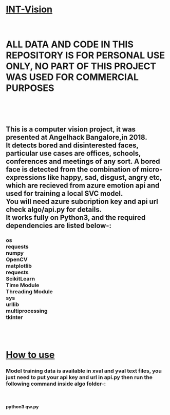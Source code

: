 <h1><u>INT-Vision</u></h1>
<br>
<h1>ALL DATA AND CODE IN THIS REPOSITORY IS FOR PERSONAL USE ONLY, NO PART OF THIS PROJECT WAS USED FOR COMMERCIAL PURPOSES</h1>
<br><br><br>
<h2>This is a computer vision project, it was presented at Angelhack Bangalore,in 2018.
<br>
It detects bored and disinterested faces, particular use cases are offices, schools, conferences and meetings of any sort.
A bored face is detected from the combination of micro-expressions like happy, sad, disgust, angry etc, which are recieved from azure emotion api and used for training a local SVC model.
<br>
You will need azure subcription key and api url check algo/api.py for details.
<br>
It works fully on Python3, and the required dependencies are listed below-:
</h2>

<h3>
os<br>
requests<br>
numpy<br>
OpenCV<br>
matplotlib<br>
requests<br>
ScikitLearn<br>
Time Module<br>
Threading Module<br>
sys<br>
urllib<br>
multiprocessing<br>
tkinter
</h3>
<br><br>

<h1><u>How to use</u></h1>
<h3>Model training data is available in xval and yval text files, you just need to put your api key and url in api.py then run the following command inside algo folder-:</h3>
<br>
<h4>python3 qw.py</h4>
